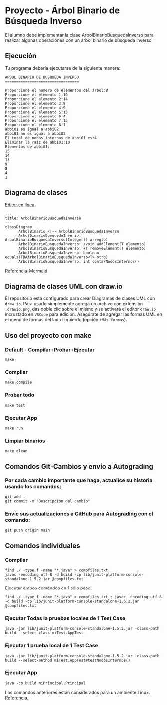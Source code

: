# Proyecto - Árbol Binario de Búsqueda Inverso

El alumno debe implementar la clase ArbolBinarioBusquedaInverso<T> para realizar algunas operaciones con un árbol binario de búsqueda inverso

## Ejecución

Tu programa debería ejecutarse de la siguiente manera:

```
ARBOL BINARIO DE BUSQUEDA INVERSO
=================================

Proporcione el numero de elementos del arbol:8
Proporcione el elemento 1:10
Proporcione el elemento 2:14
Proporcione el elemento 3:8
Proporcione el elemento 4:9
Proporcione el elemento 5:13
Proporcione el elemento 6:4
Proporcione el elemento 7:15
Proporcione el elemento 8:1
abbi01 es igual a abbi02
abbi01 no es igual a abbi03
El total de nodos internos de abbi01 es:4
Eliminar la raiz de abbi01:10
Elementos de abbi01:
15
14
13
9
8
4
1
```

## Diagrama de clases
[Editor en línea](https://mermaid.live/)
```mermaid
---
title: ArbolBinarioBusquedaInverso
---
classDiagram
      ArbolBinario <|-- ArbolBinarioBusquedaInverso
      ArbolBinarioBusquedaInverso: ArbolBinarioBusquedaInverso(Integer[] arreglo)
      ArbolBinarioBusquedaInverso: +void addElement(T elemento)
      ArbolBinarioBusquedaInverso: +T removeElement(T elemento)
      ArbolBinarioBusquedaInverso: boolean equals(TDAArbolBinarioBusquedaInverso<T> otro)
      ArbolBinarioBusquedaInverso: int contarNodosInternos()
```
[Referencia-Mermaid](https://mermaid.js.org/syntax/classDiagram.html)

## Diagrama de clases UML con draw.io
El repositorio está configurado para crear Diagramas de clases UML con ```draw.io```. Para usarlo simplemente agrega un archivo con extensión ```.drawio.png```, das doble clic sobre el mismo y se activará el editor ```draw.io``` incrustado en ```VSCode``` para edición. Asegúrate de agregar las formas UML en el menú de formas del lado izquierdo (opción ```+Más formas```).

## Uso del proyecto con make

### Default - Compilar+Probar+Ejecutar
```
make
```
### Compilar
```
make compile
```
### Probar todo
```
make test
```
### Ejecutar App
```
make run
```
### Limpiar binarios
```
make clean
```
## Comandos Git-Cambios y envío a Autograding

### Por cada cambio importante que haga, actualice su historia usando los comandos:
```
git add .
git commit -m "Descripción del cambio"
```
### Envíe sus actualizaciones a GitHub para Autograding con el comando:
```
git push origin main
```
## Comandos individuales
### Compilar

```
find ./ -type f -name "*.java" > compfiles.txt
javac -encoding utf-8 -d build -cp lib/junit-platform-console-standalone-1.5.2.jar @compfiles.txt
```
Ejecutar ambos comandos en 1 sólo paso:

```
find ./ -type f -name "*.java" > compfiles.txt ; javac -encoding utf-8 -d build -cp lib/junit-platform-console-standalone-1.5.2.jar @compfiles.txt
```


### Ejecutar Todas la pruebas locales de 1 Test Case

```
java -jar lib/junit-platform-console-standalone-1.5.2.jar -class-path build --select-class miTest.AppTest
```
### Ejecutar 1 prueba local de 1 Test Case

```
java -jar lib/junit-platform-console-standalone-1.5.2.jar -class-path build --select-method miTest.AppTest#testNodosInternos()
```
### Ejecutar App
```
java -cp build miPrincipal.Principal
```
Los comandos anteriores están considerados para un ambiente Linux. [Referencia.](https://www.baeldung.com/junit-run-from-command-line)